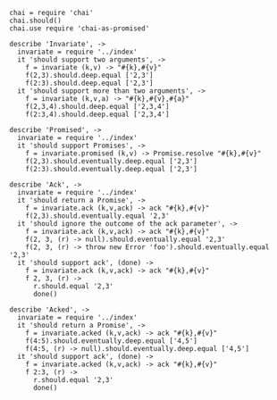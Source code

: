     chai = require 'chai'
    chai.should()
    chai.use require 'chai-as-promised'

    describe 'Invariate', ->
      invariate = require '../index'
      it 'should support two arguments', ->
        f = invariate (k,v) -> "#{k},#{v}"
        f(2,3).should.deep.equal ['2,3']
        f(2:3).should.deep.equal ['2,3']
      it 'should support more than two arguments', ->
        f = invariate (k,v,a) -> "#{k},#{v},#{a}"
        f(2,3,4).should.deep.equal ['2,3,4']
        f(2:3,4).should.deep.equal ['2,3,4']

    describe 'Promised', ->
      invariate = require '../index'
      it 'should support Promises', ->
        f = invariate.promised (k,v) -> Promise.resolve "#{k},#{v}"
        f(2,3).should.eventually.deep.equal ['2,3']
        f(2:3).should.eventually.deep.equal ['2,3']

    describe 'Ack', ->
      invariate = require '../index'
      it 'should return a Promise', ->
        f = invariate.ack (k,v,ack) -> ack "#{k},#{v}"
        f(2,3).should.eventually.equal '2,3'
      it 'should ignore the outcome of the ack parameter', ->
        f = invariate.ack (k,v,ack) -> ack "#{k},#{v}"
        f(2, 3, (r) -> null).should.eventually.equal '2,3'
        f(2, 3, (r) -> throw new Error 'foo').should.eventually.equal '2,3'
      it 'should support ack', (done) ->
        f = invariate.ack (k,v,ack) -> ack "#{k},#{v}"
        f 2, 3, (r) ->
          r.should.equal '2,3'
          done()

    describe 'Acked', ->
      invariate = require '../index'
      it 'should return a Promise', ->
        f = invariate.acked (k,v,ack) -> ack "#{k},#{v}"
        f(4:5).should.eventually.deep.equal ['4,5']
        f(4:5, (r) -> null).should.eventually.deep.equal ['4,5']
      it 'should support ack', (done) ->
        f = invariate.acked (k,v,ack) -> ack "#{k},#{v}"
        f 2:3, (r) ->
          r.should.equal '2,3'
          done()
